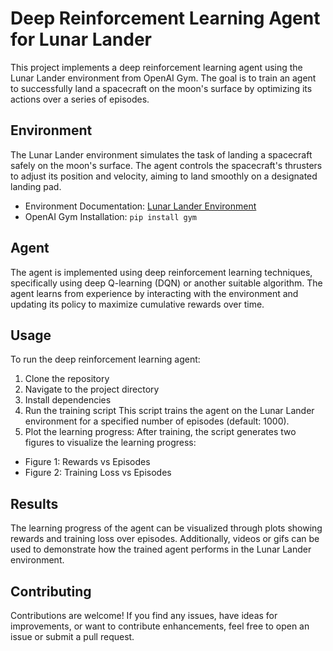 # Deep Reinforcement Learning Agent for Lunar Lander
This project implements a deep reinforcement learning agent using the Lunar Lander environment from OpenAI Gym. The goal is to train an agent to successfully land a spacecraft on the moon's surface by optimizing its actions over a series of episodes.

## Environment
The Lunar Lander environment simulates the task of landing a spacecraft safely on the moon's surface. The agent controls the spacecraft's thrusters to adjust its position and velocity, aiming to land smoothly on a designated landing pad.
- Environment Documentation: [Lunar Lander Environment](https://gymnasium.farama.org/environments/box2d/lunar_lander/)
- OpenAI Gym Installation: `pip install gym`

## Agent
The agent is implemented using deep reinforcement learning techniques, specifically using deep Q-learning (DQN) or another suitable algorithm. The agent learns from experience by interacting with the environment and updating its policy to maximize cumulative rewards over time.

## Usage
To run the deep reinforcement learning agent:
1. Clone the repository
2. Navigate to the project directory
3. Install dependencies
4. Run the training script
This script trains the agent on the Lunar Lander environment for a specified number of episodes (default: 1000).
5. Plot the learning progress:
After training, the script generates two figures to visualize the learning progress:
- Figure 1: Rewards vs Episodes
- Figure 2: Training Loss vs Episodes

## Results
The learning progress of the agent can be visualized through plots showing rewards and training loss over episodes. Additionally, videos or gifs can be used to demonstrate how the trained agent performs in the Lunar Lander environment.

## Contributing
Contributions are welcome! If you find any issues, have ideas for improvements, or want to contribute enhancements, feel free to open an issue or submit a pull request.






